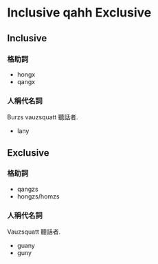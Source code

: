 # Inclusive qahh Exclusive

## Inclusive

### 格助詞

* hongx
* qangx

### 人稱代名詞

Burzs vauzsquatt 聽話者.

* lany

## Exclusive

### 格助詞

* qangzs
* hongzs/homzs

### 人稱代名詞

Vauzsquatt 聽話者.

* guany
* guny
